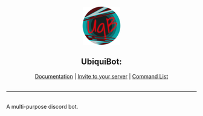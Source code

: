 <p align ="center">
        <img width="20%" src="img/UbiquiBot.png">
</p>
<section align="center">
        <b><h2>UbiquiBot:</h2></b>
        <a href="#">Documentation</a> |
        <a href="#">Invite to your server</a> |
        <a href="#">Command List</a>
  </section>
  <br><hr><br>
A multi-purpose discord bot.

